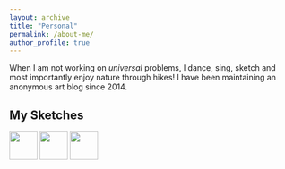 ```yaml
---
layout: archive
title: "Personal"
permalink: /about-me/
author_profile: true
---
```


When I am not working on *universal* problems, I dance, sing, sketch and most importantly enjoy nature through hikes! I have been maintaining an anonymous art blog since 2014.

My Sketches
-----------

<p float="left">
  <img width="50" src="https://aaryapatil.github.io/images/sketch_1.jpg" />
  <img width="50" src="https://aaryapatil.github.io/images/sketch_2.jpg" />
  <img width="50" src="https://aaryapatil.github.io/images/sketch_2.jpg" />
</p>


